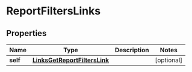 
# ReportFiltersLinks

## Properties
Name | Type | Description | Notes
------------ | ------------- | ------------- | -------------
**self** | [**LinksGetReportFiltersLink**](LinksGetReportFiltersLink.md) |  |  [optional]



